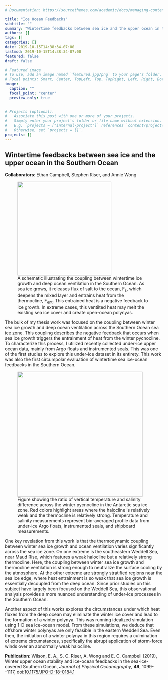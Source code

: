 ```yaml
---
# Documentation: https://sourcethemes.com/academic/docs/managing-content/

title: "Ice Ocean Feedbacks"
subtitle: ""
summary: "Wintertime feedbacks between sea ice and the upper ocean in the Southern Ocean "
authors: []
tags: []
categories: []
date: 2019-10-15T14:38:34-07:00
lastmod: 2019-10-15T14:38:34-07:00
featured: false
draft: false

# Featured image
# To use, add an image named `featured.jpg/png` to your page's folder.
# Focal points: Smart, Center, TopLeft, Top, TopRight, Left, Right, BottomLeft, Bottom, BottomRight.
image:
  caption: ""
  focal_point: "center"
  preview_only: true
  

# Projects (optional).
#   Associate this post with one or more of your projects.
#   Simply enter your project's folder or file name without extension.
#   E.g. `projects = ["internal-project"]` references `content/project/deep-learning/index.md`.
#   Otherwise, set `projects = []`.
projects: []
---
```




## Wintertime feedbacks between sea ice and the upper ocean in the Southern Ocean 

**Collaborators**: Ethan Campbell, Stephen Riser, and Annie Wong


<figure>
<img src="/img/ice-ocean-feedbacks.jpg" width="300" height="300" align="middle">
<figcaption>A schematic illustrating the coupling between wintertime ice growth and deep ocean ventilation in the Southern Ocean. As sea ice grows, it releases flux of salt to the ocean, F<sub>s</sub>, which deepens the mixed layer and entrains heat from the thermocline, F<sub>ent</sub>. This entrained heat is a negative feedback to ice growth. In extreme cases, this ventilted heat may melt the existing sea ice cover and create open-ocean polynyas.  
</figcaption>
</figure>

The bulk of my thesis work was focused on the coupling between winter sea ice growth and deep ocean ventilation across the Southern Ocean sea ice zone. This coupling describes the negative feedback that occurs when sea ice growth triggers the entrainment of heat from the winter pycnocline. To characterize this process, I utilized recently collected under-ice upper ocean data, mainly from Argo floats and instrumented seals. This was one of the first studies to explore this under-ice dataset in its entirety. This work was also the first circumpolar evaluation of wintertime sea ice-ocean feedbacks in the Southern Ocean.


<figure>
<img src="/img/pycnocline_heat_availability.jpg" width="400" height="400" align="middle">
<figcaption> Figure showing the ratio of vertical temperature and salinity difference across the winter pycnocline in the Antarctic sea ice zone. Red colors highlight areas where the halocline is relatively weak and the thermocline is relatively strong. Temperature and salinity measurements represent bin-averaged profile data from under-ice Argo floats, instrumented seals, and shipboard measurements.
</figcaption>
</figure>

One key revelation from this work is that the thermodynamic coupling between winter sea ice growth and ocean ventilation varies significantly across the sea ice zone. On one extreme is the southeastern Weddell Sea, near Maud Rise, which features a weak halocline but a relatively strong thermocline. Here, the coupling between winter sea ice growth and thermocline ventilation is strong enough to neutralize the surface cooling by the atmosphere. At the other extreme are strongly stratified regions near the sea ice edge, where heat entrainment is so weak that sea ice growth is essentially decoupled from the deep ocean. Since prior studies on this subject have largely been focused on the Weddell Sea, this observational analysis provides a more nuanced understanding of under-ice processes in the Southern Ocean.

Another aspect of this works explores the circumstances under which heat fluxes from the deep ocean may eliminate the winter ice cover and lead to the formation of a winter polynya. This was running idealized simulation using 1-D sea ice-ocean model. From these simulations, we deduce that offshore winter polynyas are only feasible in the eastern Weddell Sea. Even then, the initiation of a winter polynya in this region requires a culmination of extreme circumstances, specifically the abrupt application of storm-force winds over an abnormally weak halocline. 

**Publication**: Wilson, E. A., S. C. Riser, A. Wong and E. C. Campbell (2019), Winter upper ocean stability and ice-ocean feedbacks in the sea-ice-covered Southern Ocean, *Journal of Physical Oceanography*, **49**, 1099--1117, doi:[10.1175/JPO-D-18-0184.1](https://journals.ametsoc.org/doi/10.1175/JPO-D-18-0184.1)